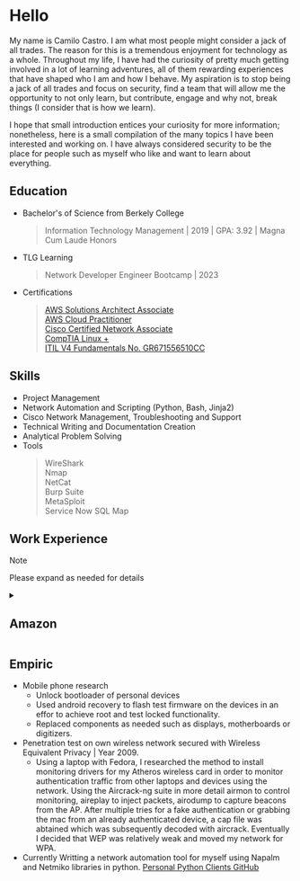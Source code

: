 # Hello

My name is Camilo Castro. I am what most people might consider a jack of all trades. The reason for this is a tremendous enjoyment for technology as a whole. Throughout my life, I have had the curiosity of pretty much getting involved in a lot of learning adventures, all of them rewarding experiences that have shaped who I am and how I behave. My aspiration is to stop being a jack of all trades and focus on security, find a team that will allow me the opportunity to not only learn, but contribute, engage and why not, break things (I consider that is how we learn). 

I hope that small introduction entices your curiosity for more information; nonetheless, here is a small compilation of the many topics I have been interested and working on. I have always considered security to be the place for people such as myself who like and want to learn about everything.


## Education

* Bachelor's of Science from Berkely College
    > Information Technology Management | 2019 | GPA: 3.92 | Magna Cum Laude Honors
* TLG Learning
    > Network Developer Engineer Bootcamp | 2023
* Certifications
    >[AWS Solutions Architect Associate](https://cp.certmetrics.com/amazon/en/public/verify/credential/4e4f7854294e48e6a53d3cb1ff10bc50) <br>
    >[AWS Cloud Practitioner](https://www.credly.com/badges/9b8e92bf-f6c5-4e1e-a749-6e108308e6a8) <br>
    >[Cisco Certified Network Associate](https://www.credly.com/badges/15dca3f1-29e8-4a34-abd6-1cab661b90f2/linked_in_profile) <br>
    >[CompTIA Linux +](https://www.credly.com/badges/61c3880e-c57a-4304-99ff-dd898d9fc116/public_url) <br>
    >[ITIL V4 Fundamentals No. GR671556510CC](https://www.peoplecert.org/for-corporations/certificate-verification-service) <br>

## Skills

* Project Management
* Network Automation and Scripting (Python, Bash, Jinja2)
* Cisco Network Management, Troubleshooting and Support
* Technical Writing and Documentation Creation
* Analytical Problem Solving
* Tools
  > WireShark <br>
  > Nmap <br>
  > NetCat <br>
  > Burp Suite <br>
  > MetaSploit <br>
  > Service Now
  > SQL Map

## Work Experience

> [!NOTE]  
> Please expand as needed for details

<details>
<summary> <h2>Amazon</h2> </summary>
    
- **Information Technology Support Engineer 2020 - Present**
    - Manage and mentor a team of 16 technicians and engineers <br>
    - Process improvements and engineering <br>
    - Deployment of relevant fullfilment center network infrastructure <br>
    - Technical writing and SOP creation <br>
    - **Network Development Apprenticeship (_2023 to 2024_)** <br>
        > - Python Development Using Napalm Library <br>
        > - Network Development with Ansible. <br>
        > - Troubleshooting of Cisco devices (9k) <br>
        > - Development for internal API using Flask library <br>
        > - Research and resolve infrastructure issues such as hidden or unmanaged network devices from any vendor and internal dns api record deployment. <br>
        > - Write code to resolve issues in python and deploy to internal code repo usign git and following company standards for code reviews. <br>
        > - Lead network design infrastructure deployment project for multiple sites globally
    - Travel to support project deployment as well as other assigned deployments around the US.
    - Lifecycle network devices such as switches, routers, access points and wireless controllers
    - Deploy other local node end user requested solutions such as displays, conference room setups, workstation deployments.
    - Windows and Linux Server deployments and configurations
    - Troubleshoot and manage aspects of multiple operative systems such as MacOS, Windows(Server 2019, 11/10), Linux(Ubuntu, Fedora, RHEL)
- **Information Technology Support Associate/ IT Tech 2016 - 2020**
    - End user equipment deployment
    - Hardware replacement and troubleshooting
    - Ticketing system monitoring
    - Inventory management
   
- **Relevant Amazon Projects** <br>
    - Deployed network infrastructure using a solution that leveraged the power of docker to segregate and push configuration on Juniper devices through their management and console ports. <br>
    - Searched and configured vendor deployed network light ESP32 controllers <br>
    - Deployed all aspects of the network, end user equipment and connectivity for multiple Amazon 1MM+ squarefoot new sites. Owned updates and project updates to relevant stakeholders. <br>
    - Participated with local teams as a "Tiger Team" member in order to deploy and phase out old network design into the new spine leaf variant. Project spanned multiple fullfilment centers in the United Stated. Tiger Team was in charge of reviewing local site preparations prior to scheduled conversion date. During conversion, we oversaw that devices were cabled properly, received configurations from the automation, troubleshoot issues as they arose and provide updates to owning NDE. Some of these conversion has all sorts of barriers such as devices connected to the worng upstream devices, devices not added to management software, misconfigured devices, special requirement devices such as PLCs and other controllers.  <br>
    - Participated as NDE for the same network infrastructure project, I was assigned multiple sites to prepare and carry through said migration. I had to run automation mothership script and oversee firmware deployment, configuration, management software proper adoption, local issues as escalated, automation code troubleshooting, and run checks as needed. Write after action reports and raise sprint tickets for issues seen during said migrations. Write code to deploy updates to automation tasks or to resolve issues. <br>
    - Specific deployments from me were a function to pull a known list of Cisco and other venfor MAC addresses, scan the local network using management tool api for uplinks/ports, match found mac addresses to scanned ports and verify if these are already added to management software. If the devices were not found in management software, create a ticket to local teams to add said device. <br>
    
</details>


<h2>Empiric</h2>

- Mobile phone research
    - Unlock bootloader of personal devices
    - Used android recovery to flash test firmware on the devices in an effor to achieve root and test locked functionality.
    - Replaced components as needed such as displays, motherboards or digitizers.
- Penetration test on own wireless network secured with Wireless Equivalent Privacy | Year 2009.
    - Using a laptop with Fedora, I researched the method to install monitoring drivers for my Atheros wireless card in order to monitor authentication traffic from other laptops and devices using the network. Using the Aircrack-ng suite in more detail airmon to control monitoring, aireplay to inject packets, airodump to capture beacons from the AP. After multiple tries for a fake authentication or grabbing the mac from an already authenticated device, a cap file was abtained which was subsequently decoded with aircrack. Eventually I decided that WEP was relatively weak and moved my network for WPA.
- Currently Writting a network automation tool for myself using Napalm and Netmiko libraries in python. [Personal Python Clients GitHub](https://github.com/miloandrs/Personal_Python_Clients)
  
    





  

